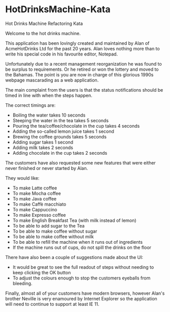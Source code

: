 # HotDrinksMachine-Kata
Hot Drinks Machine Refactoring Kata

Welcome to the hot drinks machine.

This application has been lovingly created and maintained by Alan of AcmeHotDrinks Ltd for the past 20 years. 
Alan loves nothing more than to write his special code in his favourite editor, Notepad.

Unfortunately due to a recent management reorganization he was found to be surplus to requirements. Or he retired or won the lottery and moved to the Bahamas. The point is you are now in charge of this glorious 1990s webpage mascarading as a web application.

The main complaint from the users is that the status notifications should be timed in line with when the steps happen. 

The correct timings are:
- Boiling the water takes 10 seconds
- Steeping the water in the tea takes 5 seconds
- Pouring the tea/coffee/chocolate in the cup takes 4 seconds
- Adding the so-called lemon juice takes 1 second
- Brewing the coffee grounds takes 5 seconds
- Adding sugar takes 1 second
- Adding milk takes 2 seconds
- Adding chocolate in the cup takes 2 seconds

The customers have also requested some new features that were either never finished or never started by Alan.

They would like:

- To make Latte coffee
- To make Mocha coffee
- To make Java coffee
- To make Caffè macchiato
- To make Cappuccino
- To make Expresso coffee
- To make English Breakfast Tea (with milk instead of lemon)
- To be able to add sugar to the Tea
- To be able to make coffee without sugar
- To be able to make coffee without milk
- To be able to refill the machine when it runs out of ingredients
- If the machine runs out of cups, do not spill the drinks on the floor

There have also been a couple of suggestions made about the UI:

- It would be great to see the full readout of steps without needing to keep clicking the OK button 
- To adjust the colours enough to stop the customers eyeballs from bleeding.

Finally, almost all of your customers have modern browsers, however Alan's brother Neville is very enamoured by Internet Explorer so the application will need to continue to support at least IE 11.
